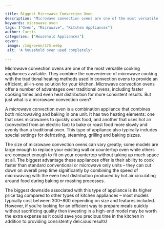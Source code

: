 ```yaml
---

title: Biggest Microwave Convection Oven
description: "Microwave convection ovens are one of the most versatile cooking appliances available. They combine the convenience of microwave c...take a moment to check it out "
keywords: microwave oven
tags: ["Oven", "Microwave", "Kitchen Appliances"]
author: Curtis
categories: ["Household Appliances"]
cover: 
 image: /img/oven/375.webp
 alt: 'A household oven used completely'

---
```


Microwave convection ovens are one of the most versatile cooking appliances available. They combine the convenience of microwave cooking with the traditional heating methods used in convection ovens to provide an efficient, all-in-one solution for your kitchen. Microwave convection ovens offer a number of advantages over traditional ovens, including faster cooking times and even heat distribution for more consistent results. But just what is a microwave convection oven? 

A microwave convection oven is a combination appliance that combines both microwaving and baking in one unit. It has two heating elements: one that uses microwaves to quickly cook food, and another that uses hot air (convected from an electric fan) to bake or roast food more slowly and evenly than a traditional oven. This type of appliance also typically includes special settings for defrosting, steaming, grilling and baking pizzas.

The size of microwave convection ovens can vary greatly; some models are large enough to replace your existing wall or countertop oven while others are compact enough to fit on your countertop without taking up much space at all. The biggest advantage these appliances offer is their ability to cook faster than standard conventional or microwave only units – they can cut down on overall prep time significantly by combining the speed of microwaving with the even heat distribution produced by hot air circulating around food during baking or roasting processes. 

The biggest downside associated with this type of appliance is its higher price tag compared to other types of kitchen appliances – most models typically cost between $300-$800 depending on size and features included. However, if you’re looking for an efficient way to prepare meals quickly without sacrificing quality then investing in a high-end model may be worth the extra expense as it could save you precious time in the kitchen in addition to providing consistently delicious results!
